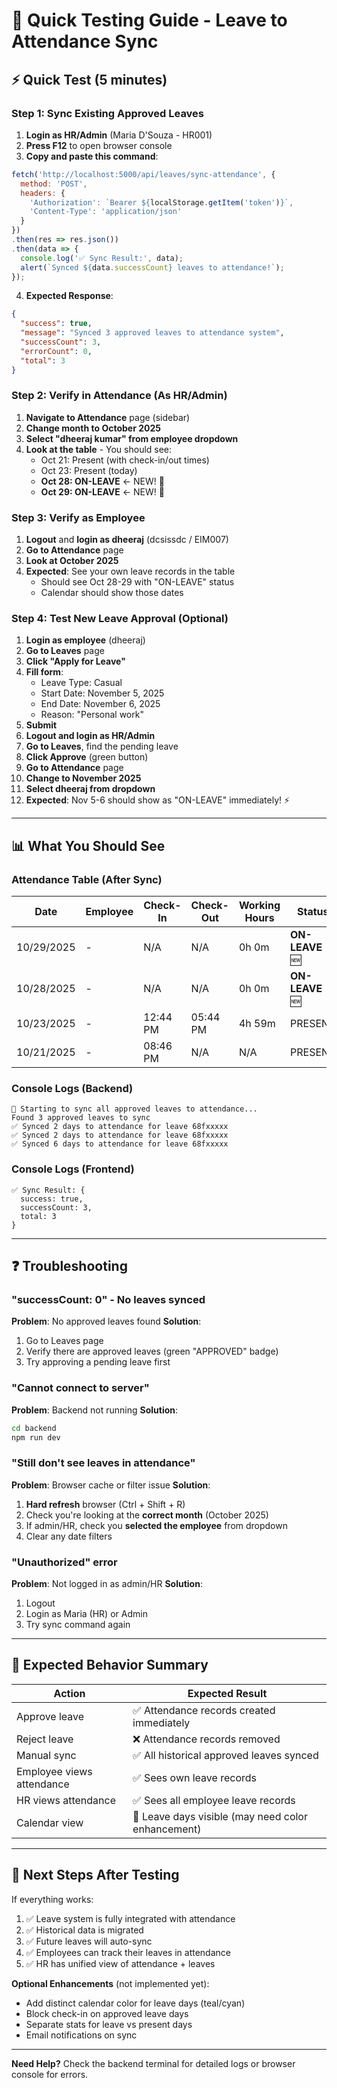 # 🧪 Quick Testing Guide - Leave to Attendance Sync

## ⚡ Quick Test (5 minutes)

### Step 1: Sync Existing Approved Leaves
1. **Login as HR/Admin** (Maria D'Souza - HR001)
2. **Press F12** to open browser console
3. **Copy and paste this command**:
```javascript
fetch('http://localhost:5000/api/leaves/sync-attendance', {
  method: 'POST',
  headers: {
    'Authorization': `Bearer ${localStorage.getItem('token')}`,
    'Content-Type': 'application/json'
  }
})
.then(res => res.json())
.then(data => {
  console.log('✅ Sync Result:', data);
  alert(`Synced ${data.successCount} leaves to attendance!`);
});
```
4. **Expected Response**:
```json
{
  "success": true,
  "message": "Synced 3 approved leaves to attendance system",
  "successCount": 3,
  "errorCount": 0,
  "total": 3
}
```

### Step 2: Verify in Attendance (As HR/Admin)
1. **Navigate to Attendance** page (sidebar)
2. **Change month to October 2025**
3. **Select "dheeraj kumar" from employee dropdown**
4. **Look at the table** - You should see:
   - Oct 21: Present (with check-in/out times)
   - Oct 23: Present (today)
   - **Oct 28: ON-LEAVE** ← NEW! 🎉
   - **Oct 29: ON-LEAVE** ← NEW! 🎉

### Step 3: Verify as Employee
1. **Logout** and **login as dheeraj** (dcsissdc / EIM007)
2. **Go to Attendance** page
3. **Look at October 2025**
4. **Expected**: See your own leave records in the table
   - Should see Oct 28-29 with "ON-LEAVE" status
   - Calendar should show those dates

### Step 4: Test New Leave Approval (Optional)
1. **Login as employee** (dheeraj)
2. **Go to Leaves** page
3. **Click "Apply for Leave"**
4. **Fill form**:
   - Leave Type: Casual
   - Start Date: November 5, 2025
   - End Date: November 6, 2025
   - Reason: "Personal work"
5. **Submit**
6. **Logout and login as HR/Admin**
7. **Go to Leaves**, find the pending leave
8. **Click Approve** (green button)
9. **Go to Attendance** page
10. **Change to November 2025**
11. **Select dheeraj from dropdown**
12. **Expected**: Nov 5-6 should show as "ON-LEAVE" immediately! ⚡

---

## 📊 What You Should See

### Attendance Table (After Sync)
| Date | Employee | Check-In | Check-Out | Working Hours | Status |
|------|----------|----------|-----------|---------------|--------|
| 10/29/2025 | - | N/A | N/A | 0h 0m | **ON-LEAVE** 🆕 |
| 10/28/2025 | - | N/A | N/A | 0h 0m | **ON-LEAVE** 🆕 |
| 10/23/2025 | - | 12:44 PM | 05:44 PM | 4h 59m | PRESENT |
| 10/21/2025 | - | 08:46 PM | N/A | N/A | PRESENT |

### Console Logs (Backend)
```
🔄 Starting to sync all approved leaves to attendance...
Found 3 approved leaves to sync
✅ Synced 2 days to attendance for leave 68fxxxxx
✅ Synced 2 days to attendance for leave 68fxxxxx
✅ Synced 6 days to attendance for leave 68fxxxxx
```

### Console Logs (Frontend)
```
✅ Sync Result: {
  success: true,
  successCount: 3,
  total: 3
}
```

---

## ❓ Troubleshooting

### "successCount: 0" - No leaves synced
**Problem**: No approved leaves found
**Solution**: 
1. Go to Leaves page
2. Verify there are approved leaves (green "APPROVED" badge)
3. Try approving a pending leave first

### "Cannot connect to server"
**Problem**: Backend not running
**Solution**:
```bash
cd backend
npm run dev
```

### "Still don't see leaves in attendance"
**Problem**: Browser cache or filter issue
**Solution**:
1. **Hard refresh** browser (Ctrl + Shift + R)
2. Check you're looking at the **correct month** (October 2025)
3. If admin/HR, check you **selected the employee** from dropdown
4. Clear any date filters

### "Unauthorized" error
**Problem**: Not logged in as admin/HR
**Solution**:
1. Logout
2. Login as Maria (HR) or Admin
3. Try sync command again

---

## 🎯 Expected Behavior Summary

| Action | Expected Result |
|--------|----------------|
| Approve leave | ✅ Attendance records created immediately |
| Reject leave | ❌ Attendance records removed |
| Manual sync | ✅ All historical approved leaves synced |
| Employee views attendance | ✅ Sees own leave records |
| HR views attendance | ✅ Sees all employee leave records |
| Calendar view | 📅 Leave days visible (may need color enhancement) |

---

## 🚀 Next Steps After Testing

If everything works:
1. ✅ Leave system is fully integrated with attendance
2. ✅ Historical data is migrated
3. ✅ Future leaves will auto-sync
4. ✅ Employees can track their leaves in attendance
5. ✅ HR has unified view of attendance + leaves

**Optional Enhancements** (not implemented yet):
- Add distinct calendar color for leave days (teal/cyan)
- Block check-in on approved leave days
- Separate stats for leave vs present days
- Email notifications on sync

---

**Need Help?** Check the backend terminal for detailed logs or browser console for errors.

